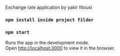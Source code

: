 Exchange rate application by yakir fitousi

### `npm install inside project filder`

### `npm start`

Runs the app in the development mode.<br />
Open [http://localhost:3000](http://localhost:3000) to view it in the browser.

